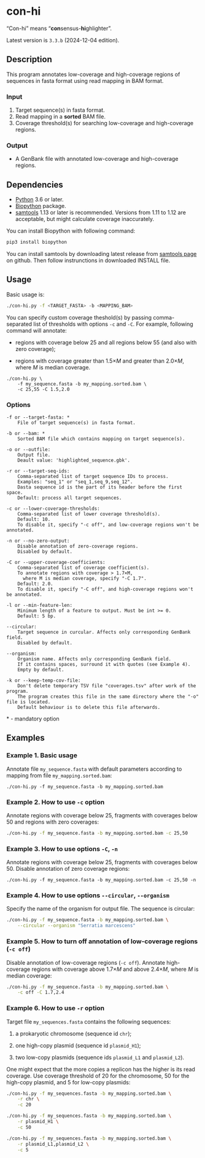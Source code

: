 # con-hi

“Con-hi” means “**con**sensus-**hi**ghlighter”.

Latest version is `3.3.b` (2024-12-04 edition).

## Description

This program annotates low-coverage and high-coverage regions of sequences in fasta format using read mapping in BAM format.

### Input

1. Target sequence(s) in fasta format.
2. Read mapping in a **sorted** BAM file.
3. Coverage threshold(s) for searching low-coverage and high-coverage regions.

### Output

- A GenBank file with annotated low-coverage and high-coverage regions.

## Dependencies

- [Python](https://www.python.org/downloads/) 3.6 or later.
- [Biopython](https://biopython.org/) package.
- [samtools](https://github.com/samtools/samtools) 1.13 or later is recommended. Versions from 1.11 to 1.12 are acceptable, but might calculate coverage inaccurately.

You can install Biopython with following command:
```bash
pip3 install biopython
```

You can install samtools by downloading latest release from [samtools page](https://github.com/samtools/samtools) on github. Then follow instrunctions in downloaded INSTALL file.

## Usage

Basic usage is:
```bash
./con-hi.py -f <TARGET_FASTA> -b <MAPPING_BAM>
```

You can specify custom coverage theshold(s) by passing comma-separated list of thresholds with options `-c` and `-C`. For example, following command will annotate:

- regions with coverage below 25 and all regions below 55 (and also with zero coverage);

- regions with coverage greater than 1.5×*M* and greater than 2.0×*M*, where *M* is median coverage.

```
./con-hi.py \
    -f my_sequence.fasta -b my_mapping.sorted.bam \
    -c 25,55 -C 1.5,2.0
```

### Options

```
-f or --target-fasta: *
    File of target sequence(s) in fasta format.

-b or --bam: *
    Sorted BAM file which contains mapping on target sequence(s).

-o or --outfile:
    Output file.
    Deault value: 'highlighted_sequence.gbk'.

-r or --target-seq-ids:
    Comma-separated list of target sequence IDs to process.
    Examples: "seq_1" or "seq_1,seq_9,seq_12".
    Dasta sequence id is the part of its header before the first space.
    Default: process all target sequences.

-c or --lower-coverage-thresholds:
    Comma-separated list of lower coverage threshold(s).
    Default: 10.
    To disable it, specify "-c off", and low-coverage regions won't be annotated.

-n or --no-zero-output:
    Disable annotation of zero-coverage regions.
    Disabled by default.

-C or --upper-coverage-coefficients:
    Comma-separated list of coverage coefficient(s).
    To annotate regions with coverage > 1.7×M,
      where M is median coverage, specify "-C 1.7".
    Default: 2.0.
    To disable it, specify "-C off", and high-coverage regions won't be annotated.

-l or --min-feature-len:
    Minimum length of a feature to output. Must be int >= 0.
    Default: 5 bp.

--circular:
    Target sequence in curcular. Affects only corresponding GenBank field.
    Disabled by default.
    
--organism:
    Organism name. Affects only corresponding GenBank field.
    If it contains spaces, surround it with quotes (see Example 4).
    Empty by default.

-k or --keep-temp-cov-file:
    Don't delete temporary TSV file "coverages.tsv" after work of the program.
    The program creates this file in the same directory where the "-o" file is located.
    Default behaviour is to delete this file afterwards.
```
\* - mandatory option


## Examples

### Example 1. Basic usage

Annotate file `my_sequence.fasta` with default parameters according to mapping from file `my_mapping.sorted.bam`:

```
./con-hi.py -f my_sequence.fasta -b my_mapping.sorted.bam
```

### Example 2. How to use `-c` option

Annotate regions with coverage below 25, fragments with coverages below 50 and regions with zero coverages:

```bash
./con-hi.py -f my_sequence.fasta -b my_mapping.sorted.bam -c 25,50
```

### Example 3. How to use options `-C`, `-n`

Annotate regions with coverage below 25, fragments with coverages below 50. Disable annotation of zero coverage regions:

```
./con-hi.py -f my_sequence.fasta -b my_mapping.sorted.bam -c 25,50 -n
```

### Example 4. How to use options `--circular`, `--organism`

Specify the name of the organism for output file. The sequence is circular:

```bash
./con-hi.py -f my_sequence.fasta -b my_mapping.sorted.bam \
    --circular --organism "Serratia marcescens"
```

### Example 5. How to turn off annotation of low-coverage regions (`-c off`)

Disable annotation of low-coverage regions (`-c off`). Annotate high-coverage regions with coverage above 1.7×*M* and above 2.4×*M*, where *M* is median coverage:

```bash
./con-hi.py -f my_sequence.fasta -b my_mapping.sorted.bam \
    -c off -C 1.7,2.4
```

### Example 6. How to use `-r` option

Target file `my_sequences.fasta` contains the following sequences:

1) a prokaryotic chromosome (sequence id `chr`);

2) one high-copy plasmid (sequence id `plasmid_H1`);

3) two low-copy plasmids (sequence ids `plasmid_L1` and `plasmid_L2`).

One might expect that the more copies a replicon has the higher is its read coverage. Use coverage threshold of 20 for the chromosome, 50 for the high-copy plasmid, and 5 for low-copy plasmids:

```bash
./con-hi.py -f my_sequences.fasta -b my_mapping.sorted.bam \
    -r chr \
    -c 20

./con-hi.py -f my_sequences.fasta -b my_mapping.sorted.bam \
    -r plasmid_H1 \
    -c 50

./con-hi.py -f my_sequences.fasta -b my_mapping.sorted.bam \
    -r plasmid_L1,plasmid_L2 \
    -c 5
```
